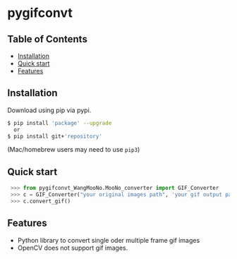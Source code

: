 # pygifconvt

## Table of Contents
  * [Installation](#installation)
  * [Quick start](#quick-start)
  * [Features](#features)
  
## Installation

Download using pip via pypi.

```bash
$ pip install 'package' --upgrade
  or
$ pip install git+'repository'
```
(Mac/homebrew users may need to use ``pip3``)


## Quick start
```python
 >>> from pygifconvt_WangMooNo.MooNo_converter import GIF_Converter
 >>> c = GIF_Converter("your original images path", 'your gif output path', (320,240))
 >>> c.convert_gif()
```

## Features
  * Python library to convert single oder multiple frame gif images
  * OpenCV does not support gif images.

